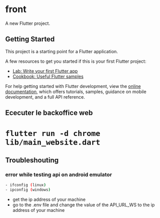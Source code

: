 # front

A new Flutter project.

## Getting Started

This project is a starting point for a Flutter application.

A few resources to get you started if this is your first Flutter project:

- [Lab: Write your first Flutter app](https://docs.flutter.dev/get-started/codelab)
- [Cookbook: Useful Flutter samples](https://docs.flutter.dev/cookbook)

For help getting started with Flutter development, view the
[online documentation](https://docs.flutter.dev/), which offers tutorials,
samples, guidance on mobile development, and a full API reference.

## Ececuter le backoffice web
`flutter run -d chrome lib/main_website.dart`
=======
## Troubleshouting

### error while testing api on android emulator

```bash
- ifconfig (linux)
- ipconfig (windows)
```

- get the ip address of your machine
- go to the .env file and change the value of the API_URL_WS to the ip address of your machine

